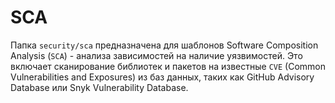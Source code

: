 # SCA

Папка `security/sca` предназначена для шаблонов Software Composition Analysis (`SCA`) - анализа зависимостей на наличие уязвимостей. Это включает сканирование библиотек и пакетов на известные `CVE` (Common Vulnerabilities and Exposures) из баз данных, таких как GitHub Advisory Database или Snyk Vulnerability Database.
